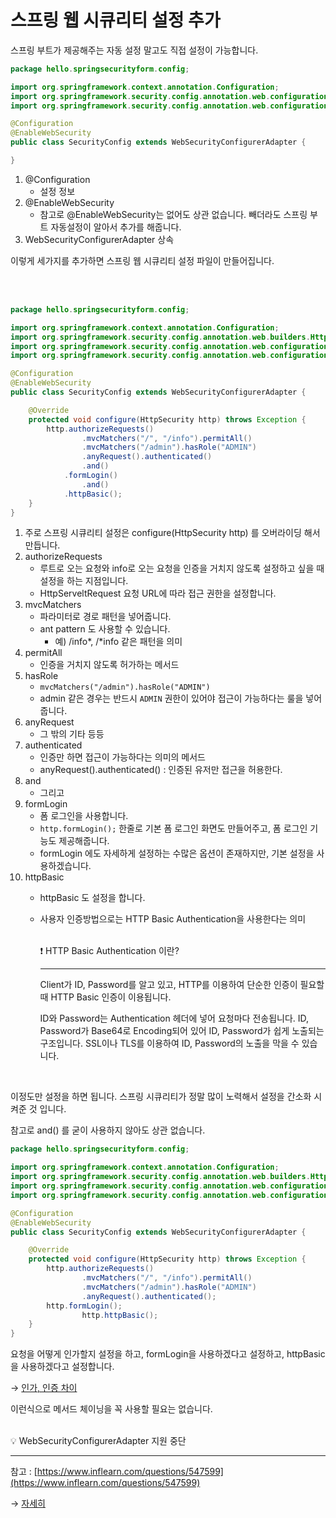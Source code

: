 # 스프링 웹 시큐리티 설정 추가

스프링 부트가 제공해주는 자동 설정 말고도 직접 설정이 가능합니다.

```java
package hello.springsecurityform.config;

import org.springframework.context.annotation.Configuration;
import org.springframework.security.config.annotation.web.configuration.EnableWebSecurity;
import org.springframework.security.config.annotation.web.configuration.WebSecurityConfigurerAdapter;

@Configuration
@EnableWebSecurity
public class SecurityConfig extends WebSecurityConfigurerAdapter {

}
```

1. @Configuration
    - 설정 정보
2. @EnableWebSecurity
    - 참고로 @EnableWebSecurity는 없어도 상관 없습니다. 빼더라도 스프링 부트 자동설정이 알아서 추가를 해줍니다.
3. WebSecurityConfigurerAdapter 상속

이렇게 세가지를 추가하면 스프링 웹 시큐리티 설정 파일이 만들어집니다.

<br>
<br>

```java
package hello.springsecurityform.config;

import org.springframework.context.annotation.Configuration;
import org.springframework.security.config.annotation.web.builders.HttpSecurity;
import org.springframework.security.config.annotation.web.configuration.EnableWebSecurity;
import org.springframework.security.config.annotation.web.configuration.WebSecurityConfigurerAdapter;

@Configuration
@EnableWebSecurity
public class SecurityConfig extends WebSecurityConfigurerAdapter {

    @Override
    protected void configure(HttpSecurity http) throws Exception {
        http.authorizeRequests()
                .mvcMatchers("/", "/info").permitAll()
                .mvcMatchers("/admin").hasRole("ADMIN")
                .anyRequest().authenticated()
                .and()
            .formLogin()
                .and()
            .httpBasic();
    }
}
```

1. 주로 스프링 시큐리티 설정은 configure(HttpSecurity http) 를 오버라이딩 해서 만듭니다.
2. authorizeRequests
    - 루트로 오는 요청와 info로 오는 요청을 인증을 거치지 않도록 설정하고 싶을 때 설정을 하는 지점입니다.
    - HttpServeltRequest 요청 URL에 따라 접근 권한을 설정합니다.
3. mvcMatchers
    - 파라미터로 경로 패턴을 넣어줍니다.
    - ant pattern 도 사용할 수 있습니다.
        - 예) /info*, /*info 같은 패턴을 의미
4. permitAll
    - 인증을 거치지 않도록 허가하는 메서드
5. hasRole
    - `mvcMatchers("/admin").hasRole("ADMIN")`
    - admin 같은 경우는 반드시 `ADMIN` 권한이 있어야 접근이 가능하다는 룰을 넣어줍니다.
6. anyRequest
    - 그 밖의 기타 등등
7. authenticated
    - 인증만 하면 접근이 가능하다는 의미의 메서드
    - anyRequest().authenticated() : 인증된 유저만 접근을 허용한다.
8. and
    - 그리고
9. formLogin
    - 폼 로그인을 사용합니다.
    - `http.formLogin();` 한줄로 기본 폼 로그인 화면도 만들어주고, 폼 로그인 기능도 제공해줍니다.
    - formLogin 에도 자세하게 설정하는 수많은 옵션이 존재하지만, 기본 설정을 사용하겠습니다.
10. httpBasic
    - httpBasic 도 설정을 합니다.
    - 사용자 인증방법으로는 HTTP Basic Authentication을 사용한다는 의미

        <br>

        <aside>
        ❗ HTTP Basic Authentication 이란?
        
        ---
        
        Client가 ID, Password를 알고 있고, HTTP를 이용하여 단순한 인증이 필요할때 HTTP Basic 인증이 이용됩니다.
        
        ID와 Password는 Authentication 헤더에 넣어 요청마다 전송됩니다. ID, Password가 Base64로 Encoding되어 있어 ID, Password가 쉽게 노출되는 구조입니다. SSL이나 TLS를 이용하여 ID, Password의 노출을 막을 수 있습니다.
        </aside>
        
<br>

이정도만 설정을 하면 됩니다. 스프링 시큐리티가 정말 많이 노력해서 설정을 간소화 시켜준 것 입니다.

참고로 and() 를 굳이 사용하지 않아도 상관 없습니다.

```java
package hello.springsecurityform.config;

import org.springframework.context.annotation.Configuration;
import org.springframework.security.config.annotation.web.builders.HttpSecurity;
import org.springframework.security.config.annotation.web.configuration.EnableWebSecurity;
import org.springframework.security.config.annotation.web.configuration.WebSecurityConfigurerAdapter;

@Configuration
@EnableWebSecurity
public class SecurityConfig extends WebSecurityConfigurerAdapter {

    @Override
    protected void configure(HttpSecurity http) throws Exception {
        http.authorizeRequests()
                .mvcMatchers("/", "/info").permitAll()
                .mvcMatchers("/admin").hasRole("ADMIN")
                .anyRequest().authenticated();          
        http.formLogin();
				http.httpBasic();
    }
}
```

요청을 어떻게 인가할지 설정을 하고, formLogin을 사용하겠다고 설정하고, httpBasic을 사용하겠다고 설정합니다.

→ [인가, 인증 차이](https://www.notion.so/HTTP-334a28841fc84962ba323526d80b44de)

이런식으로 메서드 체이닝을 꼭 사용할 필요는 없습니다.

<br>

<aside>
💡 WebSecurityConfigurerAdapter 지원 중단

---

참고 : [https://www.inflearn.com/questions/547599](https://www.inflearn.com/questions/547599)

→ [자세히](https://www.notion.so/WebSecurityConfigurerAdapter-Deprecated-9be3c97d4edb480188b0ae21cdd93460)

</aside>
